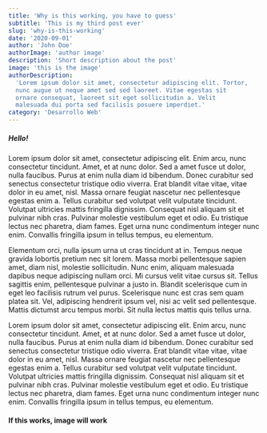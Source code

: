 ```yaml
---
title: 'Why is this working, you have to guess'
subtitle: 'This is my third post ever'
slug: 'why-is-this-working'
date: '2020-09-01'
author: 'John Doe'
authorImage: 'author image'
description: 'Short description about the post'
image: 'this is the image'
authorDescription:
  'Lorem ipsum dolor sit amet, consectetur adipiscing elit. Tortor,
  nunc augue ut neque amet sed sed laoreet. Vitae egestas sit
  ornare consequat, laoreet sit eget sollicitudin a. Velit
  malesuada dui porta sed facilisis posuere imperdiet.'
category: 'Desarrollo Web'
---
```


##### Hello!

Lorem ipsum dolor sit amet, consectetur adipiscing elit. Enim
arcu, nunc consectetur tincidunt. Amet, et at nunc dolor. Sed a
amet fusce ut dolor, nulla faucibus. Purus at enim nulla diam id
bibendum. Donec curabitur sed senectus consectetur tristique odio
viverra. Erat blandit vitae vitae, vitae dolor in eu amet, nisl.
Massa ornare feugiat nascetur nec pellentesque egestas enim a.
Tellus curabitur sed volutpat velit vulputate tincidunt. Volutpat
ultricies mattis fringilla dignissim. Consequat nisl aliquam sit
et pulvinar nibh cras. Pulvinar molestie vestibulum eget et odio.
Eu tristique lectus nec pharetra, diam fames. Eget urna nunc
condimentum integer nunc enim. Convallis fringilla ipsum in tellus
tempus, eu elementum.

Elementum orci, nulla ipsum urna ut cras tincidunt at in. Tempus
neque gravida lobortis pretium nec sit lorem. Massa morbi
pellentesque sapien amet, diam nisl, molestie sollicitudin. Nunc
enim, aliquam malesuada dapibus neque adipiscing nullam orci. Mi
cursus velit vitae cursus sit. Tellus sagittis enim, pellentesque
pulvinar a justo in. Blandit scelerisque cum in eget leo facilisis
rutrum vel purus. Scelerisque nunc est cras sem quam platea sit.
Vel, adipiscing hendrerit ipsum vel, nisi ac velit sed
pellentesque. Mattis dictumst arcu tempus morbi. Sit nulla lectus
mattis quis tellus urna.

Lorem ipsum dolor sit amet, consectetur adipiscing elit. Enim
arcu, nunc consectetur tincidunt. Amet, et at nunc dolor. Sed a
amet fusce ut dolor, nulla faucibus. Purus at enim nulla diam id
bibendum. Donec curabitur sed senectus consectetur tristique odio
viverra. Erat blandit vitae vitae, vitae dolor in eu amet, nisl.
Massa ornare feugiat nascetur nec pellentesque egestas enim a.
Tellus curabitur sed volutpat velit vulputate tincidunt. Volutpat
ultricies mattis fringilla dignissim. Consequat nisl aliquam sit
et pulvinar nibh cras. Pulvinar molestie vestibulum eget et odio.
Eu tristique lectus nec pharetra, diam fames. Eget urna nunc
condimentum integer nunc enim. Convallis fringilla ipsum in tellus
tempus, eu elementum.

<h4 class="text-primary-400">If this works, image will work</h4>

